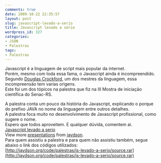 ```yaml
---
comments: true
date: 2009-10-22 22:35:57
layout: post
slug: javascript-levado-a-serio
title: Javascript levado a sério
wordpress_id: 327
categories:
- JSON
- Palestras
tags:
- Palestras
---
```


Javascript é a linguagem de script mais popular da internet.  
Porém, mesmo com toda essa fama, o Javascript ainda é incompreendido.  
Segundo [Douglas Crockford](http://en.wikipedia.org/wiki/Douglas_Crockford), um dos mestres da linguagem, essa incompreensão tem varias origens.  
Este foi um dos tópicos na palestra que fiz na III Mostra de iniciação científica do Senac-RS.  

<!-- more -->
A palestra conta um pouco da história do Javascript, explicando o porque do prefixo JAVA no nome da linguagem entre outros detalhes.  
A palestra foca muito no desenvolvimento de Javascript profissional, como sugere o nome.  
Espero que todos aproveitem. E qualquer dúvida, comentem ai.  
[Javascript levado a serio](http://www.slideshare.net/jaydson/javascript-levado-a-serio)  
View more [presentations](http://www.slideshare.net/) from [jaydson](http://www.slideshare.net/jaydson).  
Para quem assistiu a palestra e para quem não assistiu também, segue abaixo o link dos códigos utilizados:  
[http://jaydson.org/code/palestras/js-levado-a-serio/source.rar](http://jaydson.org/code/palestras/js-levado-a-serio/source.rar)  
